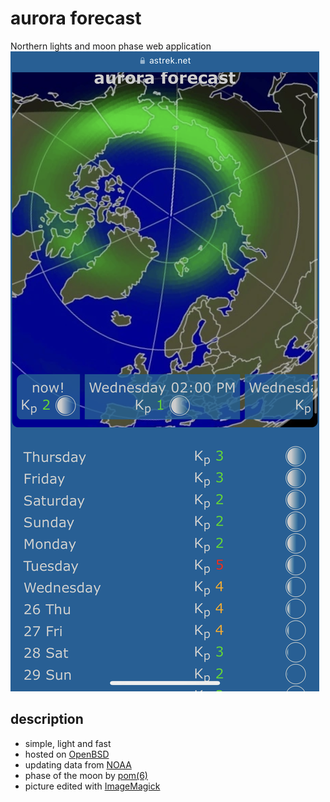 # aurora forecast
Northern lights and moon phase web application
![example](./example.png)

## description
* simple, light and fast
* hosted on [OpenBSD](https://www.openbsd.org)
* updating data from [NOAA](http://www.noaa.gov/) 
* phase of the moon by [pom(6)](https://man.openbsd.org/pom.6)
* picture edited with [ImageMagick](https://imagemagick.org)
